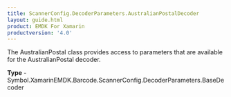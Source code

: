 ```yaml
---
title: ScannerConfig.DecoderParameters.AustralianPostalDecoder
layout: guide.html 
product: EMDK For Xamarin 
productversion: '4.0' 
---
```

The AustralianPostal class provides access to parameters that are available for the AustralianPostal decoder.

**Type** - Symbol.XamarinEMDK.Barcode.ScannerConfig.DecoderParameters.BaseDecoder



